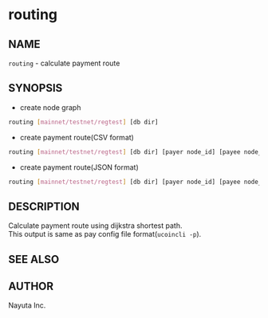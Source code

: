 # routing

## NAME

`routing` - calculate payment route

## SYNOPSIS

* create node graph

```bash
routing [mainnet/testnet/regtest] [db dir]
```

* create payment route(CSV format)

```bash
routing [mainnet/testnet/regtest] [db dir] [payer node_id] [payee node_id] [amount msat] <[min_final_cltv_expiry]>
```

* create payment route(JSON format)

```bash
routing [mainnet/testnet/regtest] [db dir] [payer node_id] [payee node_id] [amount msat] [min_final_cltv_expiry] [payment_hash]
```

## DESCRIPTION

Calculate payment route using dijkstra shortest path.  
This output is same as pay config file format(`ucoincli -p`).

## SEE ALSO

## AUTHOR

Nayuta Inc.
